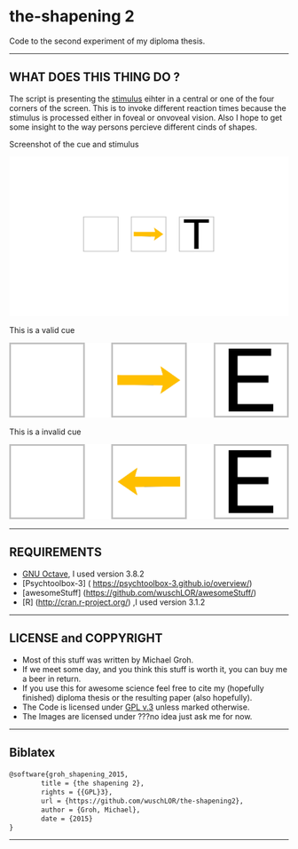 # the-shapening 2

Code to the second experiment of my diploma thesis.

----------------------------------------------------------------------------
## WHAT DOES THIS THING DO ?

 The script is presenting the [stimulus](./input/stimulus) eihter in a central or one of the four corners of the screen. This is to invoke different reaction times because the stimulus is processed either in foveal or onvoveal vision. Also I hope to get some insight to the way persons percieve different cinds of shapes.
 
 Screenshot of the cue and stimulus
 
 ![Presentation](./readme/screen.png)
 
 This is a valid cue
 
 ![Valid Cue](./readme/valid.png)
 
 This is a invalid cue
 
 ![Invalid Cue](./readme/invalid.png)
 
----------------------------------------------------------------------------
## REQUIREMENTS

* [GNU Octave](https://www.gnu.org/software/octave/), I used version 3.8.2
* [Psychtoolbox-3] ( https://psychtoolbox-3.github.io/overview/)
* [awesomeStuff] (https://github.com/wuschLOR/awesomeStuff/) 
* [R] (http://cran.r-project.org/) ,I used version 3.1.2

----------------------------------------------------------------------------
## LICENSE and COPPYRIGHT

* Most of this stuff was written by Michael Groh.
* If we meet some day, and you think this stuff is worth it, you can buy me a beer in return.
* If you use this for awesome science feel free to cite my (hopefully finished) diploma thesis or the resulting paper (also hopefully). 
* The Code is licensed under [GPL v.3](./LICENSE) unless marked otherwise. 
* The Images are licensed under ???no idea just ask me for now.

----------------------------------------------------------------------------
## Biblatex

```
@software{groh_shapening_2015,
        title = {the shapening 2},
        rights = {{GPL}3},
        url = {https://github.com/wuschLOR/the-shapening2},
        author = {Groh, Michael},
        date = {2015}
}
```

----------------------------------------------------------------------------

